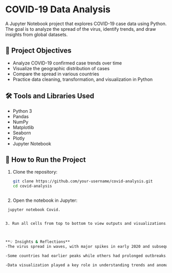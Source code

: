 # COVID-19 Data Analysis

A Jupyter Notebook project that explores COVID-19 case data using Python. The goal is to analyze the spread of the virus, identify trends, and draw insights from global datasets.

## 📌 Project Objectives

- Analyze COVID-19 confirmed case trends over time
- Visualize the geographic distribution of cases
- Compare the spread in various countries
- Practice data cleaning, transformation, and visualization in Python

## 🛠️ Tools and Libraries Used

- Python 3
- Pandas
- NumPy
- Matplotlib
- Seaborn
- Plotly
- Jupyter Notebook

## 🚀 How to Run the Project

1. Clone the repository:

   ```bash
   git clone https://github.com/your-username/covid-analysis.git
   cd covid-analysis



2. Open the notebook in Jupyter:

  ```bash
   jupyter notebook Covid.


3. Run all cells from top to bottom to view outputs and visualizations.



**💡 Insights & Reflections**
-The virus spread in waves, with major spikes in early 2020 and subsequent years.

-Some countries had earlier peaks while others had prolonged outbreaks.

-Data visualization played a key role in understanding trends and anomalies.


